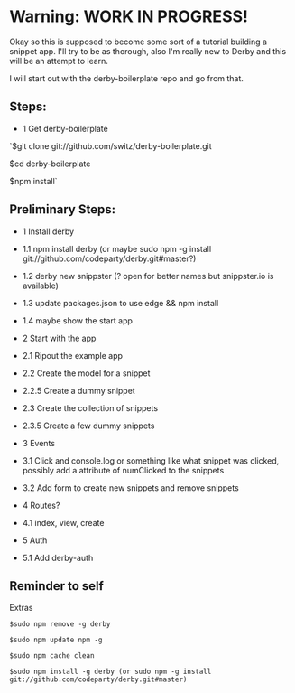 Warning: WORK IN PROGRESS!
==========================

Okay so this is supposed to become some sort of a tutorial building a snippet app. I'll try to be as thorough, also I'm really new to Derby and this will be an attempt to learn.

I will start out with the derby-boilerplate repo and go from that.

Steps:
------

+   1 Get derby-boilerplate

`$git clone git://github.com/switz/derby-boilerplate.git

$cd derby-boilerplate

$npm install`


Preliminary Steps:
------------------

+   1 Install derby
+   1.1 npm install derby (or maybe sudo npm -g install git://github.com/codeparty/derby.git#master?)
+   1.2 derby new snippster (? open for better names but snippster.io is available)
+   1.3 update packages.json to use edge && npm install
+   1.4 maybe show the start app

+   2 Start with the app
+   2.1 Ripout the example app
+   2.2 Create the model for a snippet
+   2.2.5 Create a dummy snippet
+   2.3 Create the collection of snippets
+   2.3.5 Create a few dummy snippets

+   3 Events
+   3.1 Click and console.log or something like what snippet was clicked, possibly add a attribute of numClicked to the snippets
+   3.2 Add form to create new snippets and remove snippets

+   4 Routes?
+   4.1 index, view, create

+   5 Auth
+   5.1 Add derby-auth

Reminder to self
----------------

Extras

`$sudo npm remove -g derby`

`$sudo npm update npm -g`

`$sudo npm cache clean`

`$sudo npm install -g derby (or sudo npm -g install git://github.com/codeparty/derby.git#master)`